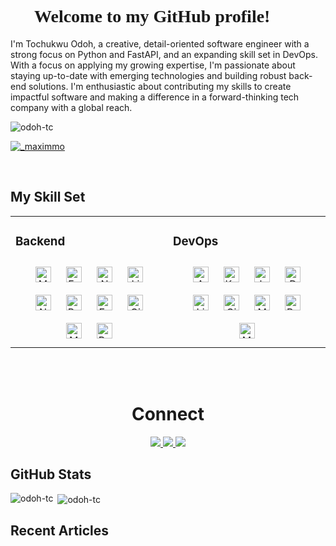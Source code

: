 <h1 style="font-family:script;" align="center"> Welcome to my GitHub profile! 👋🏿 </h1>

I'm Tochukwu Odoh, a creative, detail-oriented software engineer with a strong focus on Python and FastAPI, and an expanding skill set in DevOps. With a focus on applying my growing expertise, I'm passionate about staying up-to-date with emerging technologies and building robust back-end solutions. I'm enthusiastic about contributing my skills to create impactful software and making a difference in a forward-thinking tech company with a global reach.

<p align="left"> <img src="https://komarev.com/ghpvc/?username=odoh-tc&label=Profile%20views&color=0e75b6&style=flat" alt="odoh-tc" /> </p>

<p align="left"> <a href="https://twitter.com/_maximmo" target="blank"><img src="https://img.shields.io/twitter/follow/_maximmo?logo=twitter&style=for-the-badge" alt="_maximmo" /></a> </p>

<br/>

## My Skill Set

  <!-- ### Frontend
  <div align="center">
  <img style="margin: 10px" src="https://profilinator.rishav.dev/skills-assets/react-original-wordmark.svg" alt="React" height="25" />
  <img style="margin: 10px" src="https://profilinator.rishav.dev/skills-assets/bootstrap-plain.svg" alt="Bootstrap" height="25" />
  <img style="margin: 10px" src="https://profilinator.rishav.dev/skills-assets/css3-original-wordmark.svg" alt="CSS3" height="25" />
  <img style="margin: 10px" src="https://profilinator.rishav.dev/skills-assets/html5-original-wordmark.svg" alt="HTML5" height="25" />
  <img style="margin: 10px" src="https://profilinator.rishav.dev/skills-assets/javascript-original.svg" alt="JavaScript" height="25" />
  <img style="margin: 10px" src="https://profilinator.rishav.dev/skills-assets/typescript-original.svg" alt="TypeScript" height="25" />
  <img style="margin: 10px" src="https://profilinator.rishav.dev/skills-assets/redux-original.svg" alt="Redux" height="25" />
  </div>

  </td><td valign="top" width="33%"> -->

<table><tr><td valign="top" width="33%">

### Backend

<div align="center">
<img style="margin: 10px" src="https://profilinator.rishav.dev/skills-assets/mongodb-original-wordmark.svg" alt="MongoDB" height="25" />
<img style="margin: 10px" src="https://fastapi.tiangolo.com/img/logo-margin/logo-teal.png" alt="FastAPI" height="25" />
<img style="margin: 10px" src="https://profilinator.rishav.dev/skills-assets/nodejs-original-wordmark.svg" alt="Node.js" height="25" />
<img style="margin: 10px" src="https://profilinator.rishav.dev/skills-assets/linux-original.svg" alt="Linux" height="25" />
<img style="margin: 10px" src="https://profilinator.rishav.dev/skills-assets/nginx-original.svg" alt="Nginx" height="25" />  
<img style="margin: 10px" src="https://profilinator.rishav.dev/skills-assets/python-original.svg" alt="Python" height="25" />
<img style="margin: 10px" src="https://profilinator.rishav.dev/skills-assets/express-original-wordmark.svg" alt="Express.js" height="25" />
<img style="margin: 10px" src="https://profilinator.rishav.dev/skills-assets/git-scm-icon.svg" alt="Git" height="25" />
<img style="margin: 10px" src="https://profilinator.rishav.dev/skills-assets/mysql-original-wordmark.svg" alt="MySQL" height="25" />
<img style="margin: 10px" src="https://profilinator.rishav.dev/skills-assets/postgresql-original-wordmark.svg" alt="PostgreSQL" height="25" />
</div>

</td><td valign="top" width="33%">

### DevOps

<div align="center">
  <img style="margin: 10px" src="https://profilinator.rishav.dev/skills-assets/amazonwebservices-original-wordmark.svg" alt="AWS" height="25" />

  <img style="margin: 10px" src="https://profilinator.rishav.dev/skills-assets/kubernetes-icon.svg" alt="Kubernetes" height="25" />
  <img style="margin: 10px" src="https://profilinator.rishav.dev/skills-assets/jenkins-icon.svg" alt="Jenkins" height="25" />
  <img style="margin: 10px" src="https://profilinator.rishav.dev/skills-assets/docker-original-wordmark.svg" alt="Docker" height="25" />
  <img style="margin: 10px" src="https://profilinator.rishav.dev/skills-assets/linux-original.svg" alt="Linux" height="25" />
  <img style="margin: 10px" src="https://profilinator.rishav.dev/skills-assets/git-scm-icon.svg" alt="Git" height="25" />
  <img style="margin: 10px" src="https://profilinator.rishav.dev/skills-assets/mongodb-original-wordmark.svg" alt="MongoDB" height="25" />    
  <img style="margin: 10px" src="https://profilinator.rishav.dev/skills-assets/postgresql-original-wordmark.svg" alt="PostgreSQL" height="25" />
  <img style="margin: 10px" src="https://profilinator.rishav.dev/skills-assets/mysql-original-wordmark.svg" alt="MySQL" height="25" />
</div>

</td></tr></table>

<br/>

<br/>

<h1 align="center">Connect</h1>

<p align="center">
  <a href="" target="_blank">
    <img src="https://img.shields.io/static/v1?label=|&message=BLOG&color=23555f&style=plastic&logo=hashnode&logo-color=white"/>
  </a>
  <a href="https://www.linkedin.com/in/odoh-tc/" target="_blank">
    <img src="https://img.shields.io/static/v1?label=|&message=LINKED-IN&color=cdf998&style=plastic&logo=linkedin&logo-color=white"/>
  </a>
  <a href="https://x.com/_maximmo" target="_blank">
    <img src="https://img.shields.io/static/v1?label=|&message=TWITTER&color=23555f&style=plastic&logo=twitter&logo-color=white"/>
  </a>
</p>

## GitHub Stats

<p><img align="left" src="https://github-readme-stats.vercel.app/api/top-langs?username=odoh-tc&show_icons=true&locale=en&layout=compact" alt="odoh-tc" /></p>

<p>&nbsp;<img align="center" src="https://github-readme-stats.vercel.app/api?username=odoh-tc&show_icons=true&locale=en" alt="odoh-tc" /></p>

<!-- <p><img align="center" src="https://github-readme-streak-stats.herokuapp.com/?user=odoh-tc&" alt="odoh-tc" /></p> -->

## Recent Articles

<!-- BLOG-POST-LIST:START -->
<!-- - [Introduction to Doubly Linked Lists](https://cliffordmapesa.hashnode.dev/introduction-to-doubly-linked-lists) -->
<!-- BLOG-POST-LIST:END -->

